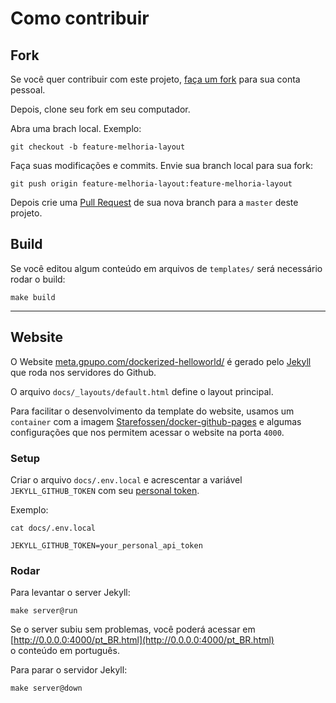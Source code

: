 # Como contribuir

## Fork

Se você quer contribuir com este projeto, [faça um fork](https://help.github.com/en/articles/fork-a-repo) para sua conta pessoal.

Depois, clone seu fork em seu computador.

Abra uma brach local. Exemplo:

	git checkout -b feature-melhoria-layout

Faça suas modificações e commits.
Envie sua branch local para sua fork:

	git push origin feature-melhoria-layout:feature-melhoria-layout

Depois crie uma [Pull Request](https://help.github.com/en/articles/creating-a-pull-request)	de sua nova branch
para a ``master`` deste projeto.

## Build

Se você editou algum conteúdo em arquivos de ``templates/`` será necessário rodar o build:

	make build

---

## Website

O Website [meta.gpupo.com/dockerized-helloworld/](https://meta.gpupo.com/dockerized-helloworld/) é gerado pelo [Jekyll](https://jekyllrb.com/) que roda nos servidores do Github.

O arquivo ``docs/_layouts/default.html`` define o layout principal.

Para facilitar o desenvolvimento da template do website, usamos um ``container`` com a imagem [Starefossen/docker-github-pages](https://github.com/Starefossen/docker-github-pages) e algumas configurações que nos permitem acessar o website na porta ``4000``.

### Setup

Criar o arquivo ``docs/.env.local`` e acrescentar a variável ``JEKYLL_GITHUB_TOKEN`` com seu [personal token](https://github.com/settings/tokens/new).

Exemplo:

	cat docs/.env.local

	JEKYLL_GITHUB_TOKEN=your_personal_api_token

### Rodar

Para levantar o server Jekyll:

	make server@run

Se o server subiu sem problemas, você poderá acessar em [http://0.0.0.0:4000/pt_BR.html](http://0.0.0.0:4000/pt_BR.html)		
o conteúdo em português.

Para parar o servidor Jekyll:

	make server@down
